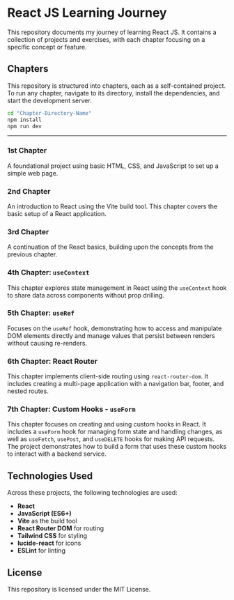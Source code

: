 # React JS Learning Journey

This repository documents my journey of learning React JS. It contains a collection of projects and exercises, with each chapter focusing on a specific concept or feature.

## Chapters

This repository is structured into chapters, each as a self-contained project. To run any chapter, navigate to its directory, install the dependencies, and start the development server.

```bash
cd "Chapter-Directory-Name"
npm install
npm run dev
```

---

### 1st Chapter
A foundational project using basic HTML, CSS, and JavaScript to set up a simple web page.

### 2nd Chapter
An introduction to React using the Vite build tool. This chapter covers the basic setup of a React application.

### 3rd Chapter
A continuation of the React basics, building upon the concepts from the previous chapter.

### 4th Chapter: `useContext`
This chapter explores state management in React using the `useContext` hook to share data across components without prop drilling.

### 5th Chapter: `useRef`
Focuses on the `useRef` hook, demonstrating how to access and manipulate DOM elements directly and manage values that persist between renders without causing re-renders.

### 6th Chapter: React Router
This chapter implements client-side routing using `react-router-dom`. It includes creating a multi-page application with a navigation bar, footer, and nested routes.

### 7th Chapter: Custom Hooks - `useForm`
This chapter focuses on creating and using custom hooks in React. It includes a `useForm` hook for managing form state and handling changes, as well as `useFetch`, `usePost`, and `useDELETE` hooks for making API requests. The project demonstrates how to build a form that uses these custom hooks to interact with a backend service.

## Technologies Used

Across these projects, the following technologies are used:

-   **React**
-   **JavaScript (ES6+)**
-   **Vite** as the build tool
-   **React Router DOM** for routing
-   **Tailwind CSS** for styling
-   **lucide-react** for icons
-   **ESLint** for linting

## License

This repository is licensed under the MIT License.